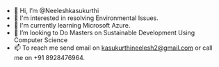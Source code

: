 - 👋 Hi, I’m @Neeleshkasukurthi
- 👀 I'm interested in resolving Environmental Issues.
- 🌱 I'm currently learning Microsoft Azure.
- 💞️ I’m looking to Do Masters on Sustainable Development Using Computer Science 
- 📫 To reach me send email on kasukurthineelesh2@gmail.com or call me on +91 8928476964.

<!---
Neeleshkasukurthi/Neeleshkasukurthi is a ✨ special ✨ repository because its `README.md` (this file) appears on your GitHub profile.
You can click the Preview link to take a look at your changes.
--->
